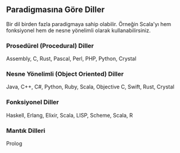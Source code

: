 ## Paradigmasına Göre Diller

Bir dil birden fazla paradigmaya sahip olabilir. Örneğin Scala'yı hem fonksiyonel hem de nesne yönelimli olarak kullanabilirsiniz.

### Prosedürel (Procedural) Diller

Assembly, C, Rust, Pascal, Perl, PHP, Python, Crystal

### Nesne Yönelimli (Object Oriented) Diller

Java, C++, C#, Python, Ruby, Scala, Objective C, Swift, Rust, Crystal

### Fonksiyonel Diller

Haskell, Erlang, Elixir, Scala, LISP, Scheme, Scala, R

### Mantık Dilleri

Prolog